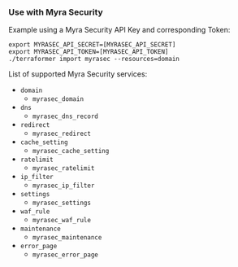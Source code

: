 ### Use with Myra Security

Example using a Myra Security API Key and corresponding Token:

```
export MYRASEC_API_SECRET=[MYRASEC_API_SECRET]
export MYRASEC_API_TOKEN=[MYRASEC_API_TOKEN]
./terraformer import myrasec --resources=domain
```

List of supported Myra Security services:
* `domain`
  * `myrasec_domain`
* `dns`
  * `myrasec_dns_record`
* `redirect`
  * `myrasec_redirect`
* `cache_setting`
  * `myrasec_cache_setting`
* `ratelimit`
  * `myrasec_ratelimit`
* `ip_filter`
  * `myrasec_ip_filter`
* `settings`
  * `myrasec_settings`
* `waf_rule`
  * `myrasec_waf_rule`
* `maintenance`
  * `myrasec_maintenance`
* `error_page`
  * `myrasec_error_page`